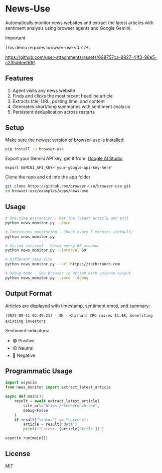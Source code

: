 # News-Use

Automatically monitor news websites and extract the latest articles with sentiment analysis using browser agents and Google Gemini.

> [!IMPORTANT]
> This demo requires browser-use v0.7.7+.

https://github.com/user-attachments/assets/698757ca-8827-41f3-98e5-c235d6eef69f

## Features

1. Agent visits any news website
2. Finds and clicks the most recent headline article
3. Extracts title, URL, posting time, and content
4. Generates short/long summaries with sentiment analysis
5. Persistent deduplication across restarts

## Setup

Make sure the newest version of browser-use is installed:
```bash
pip install -U browser-use
```

Export your Gemini API key, get it from: [Google AI Studio](https://makersuite.google.com/app/apikey) 
```
export GEMINI_API_KEY='your-google-api-key-here'
```

Clone the repo and cd into the app folder
```bash
git clone https://github.com/browser-use/browser-use.git
cd browser-use/examples/apps/news-use
```

## Usage

```bash
# One-time extraction - Get the latest article and exit
python news_monitor.py --once

# Continuous monitoring - Check every 5 minutes (default)
python news_monitor.py

# Custom interval - Check every 60 seconds
python news_monitor.py --interval 60

# Different news site
python news_monitor.py --url https://techcrunch.com

# Debug mode - See browser in action with verbose output
python news_monitor.py --once --debug
```

## Output Format

Articles are displayed with timestamp, sentiment emoji, and summary:
```
[2025-09-11 02:49:21] - 🟢 - Klarna's IPO raises $1.4B, benefiting existing investors
```

Sentiment indicators:
- 🟢 Positive
- 🟡 Neutral  
- 🔴 Negative

## Programmatic Usage

```python
import asyncio
from news_monitor import extract_latest_article

async def main():
    result = await extract_latest_article(
        site_url="https://techcrunch.com",
        debug=False
    )
    if result["status"] == "success":
        article = result["data"]
        print(f"Latest: {article['title']}")

asyncio.run(main())
```

## License

MIT
